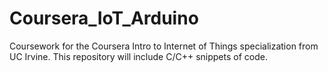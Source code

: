 # Coursera_IoT_Arduino
Coursework for the Coursera Intro to Internet of Things specialization from UC Irvine. 
This repository will include C/C++ snippets of code.

